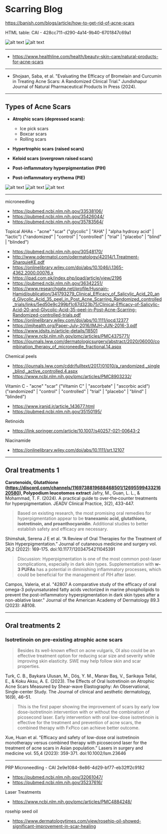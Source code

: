 # Scarring Blog

https://banish.com/blogs/article/how-to-get-rid-of-acne-scars

HTML table: CAI - 428cc711-d290-4a14-9b40-6701847c69a1

![alt text](/acne/assets/Scarring%20Blog/HTML_table1.png "Banish Scar Treatments I")
![alt text](/acne/assets/Scarring%20Blog/HTML_table2.png "Banish Scar Treatments II")

---

- https://www.healthline.com/health/beauty-skin-care/natural-products-for-acne-scars

---

- Shojaan, Saba, et al. "Evaluating the Efficacy of Bromelain and Curcumin in Treating Acne Scars: A Randomized Clinical Trial." Jundishapur Journal of Natural Pharmaceutical Products In Press (2024).

---

## Types of Acne Scars

- **Atrophic scars (depressed scars):**
  - Ice pick scars
  - Boxcar scars
  - Rolling scars

- **Hypertrophic scars (raised scars)**

- **Keloid scars (overgrown raised scars)**

- **Post-inflammatory hyperpigmentation (PIH)**

- **Post-inflammatory erythema (PIE)**

![alt text](/acne/assets/Scarring%20Blog/banish-types-of-acne-scars_grande.webp "Banish Scar Types")
![alt text](/acne/assets/Scarring%20Blog/Acne-Scar-Removal-1-768x614.webp "https://edwinlimclinic.sg/acne-scar-removal-singapore/")
![alt text](/acne/assets/Scarring%20Blog/Acne-Scar-Removal-2-768x538.webp "https://edwinlimclinic.sg/acne-scar-removal-singapore/")

---

microneedling
- https://pubmed.ncbi.nlm.nih.gov/33538106/
- https://pubmed.ncbi.nlm.nih.gov/35426044/
- https://pubmed.ncbi.nlm.nih.gov/35783564/

Topical AHAs - "acne" "scar" ("glycolic" | "AHA" | "alpha hydroxy acid" | "lactic") ("randomized" | "control" | "controlled" | "trial" | "placebo" | "blind" | "blinded")
- https://pubmed.ncbi.nlm.nih.gov/30548170/
- http://www.odermatol.com/odermatology/42014/1.Treatment-SharquieKE.pdf
- https://onlinelibrary.wiley.com/doi/abs/10.1046/j.1365-4362.2000.00076.x
- https://jpad.com.pk/index.php/jpad/article/view/2196
- https://pubmed.ncbi.nlm.nih.gov/36342251/
- https://www.researchgate.net/profile/Husnain-Hamid/publication/341793279_Clinical_Efficacy_of_Salicylic_Acid_20_and_Glycolic_Acid_35_peel_in_Post_Acne_Scarring_Randomized_controlled_trials/links/5ed50e9c299bf1c67d323b75/Clinical-Efficacy-of-Salicylic-Acid-20-and-Glycolic-Acid-35-peel-in-Post-Acne-Scarring-Randomized-controlled-trials.pdf
- https://onlinelibrary.wiley.com/doi/abs/10.1111/jocd.12377
- https://imjhealth.org/Paper-July-2016/IMJH-JUN-2016-3.pdf
- https://www.jdsits.in/article-details/18501
- https://www.ncbi.nlm.nih.gov/pmc/articles/PMC4375771/
- https://journals.lww.com/dermatologicsurgery/abstract/2020/06000/combination_therapy_of_microneedle_fractional.14.aspx

Chemical peels
- https://journals.lww.com/cddr/fulltext/2017/01010/a_randomized,_single_blind,_active_controlled.4.aspx
- https://www.ncbi.nlm.nih.gov/pmc/articles/PMC8903232/

Vitamin C - "acne" "scar" ("Vitamin C" | "ascorbate" | "ascorbic acid") ("randomized" | "control" | "controlled" | "trial" | "placebo" | "blind" | "blinded")
- https://www.iranjd.ir/article_143677.html
- https://pubmed.ncbi.nlm.nih.gov/35150195/

Retinoids
- https://link.springer.com/article/10.1007/s40257-021-00643-2

Niacinamide
- https://onlinelibrary.wiley.com/doi/abs/10.1111/srt.12107

---

## Oral treatments 1

**Carotenoids, Glutathione (https://discord.com/channels/1169738819688468501/1269559943321620580), Polypodium leucotomos extract**
Jafry, M., Guan, L. L., & Mohammad, T. F. (2024). A practical guide to over‐the‐counter treatments for hyperpigmentation. JEADV Clinical Practice, 3(2), 433-447.

> Based on existing research, the most promising oral remedies for hyperpigmentation appear to be **tranexamic acid, glutathione, isotretinoin, and proanthocyanidin**. Additional studies to better establish safety and efficacy are necessary.

Shimshak, Serena J E et al. “A Review of Oral Therapies for the Treatment of Skin Hyperpigmentation.” Journal of cutaneous medicine and surgery vol. 26,2 (2022): 169-175. doi:10.1177/12034754211045391

> Discussion: Hyperpigmentation is one of the most common post-laser complications, especially in dark skin types. Supplementation with **w-3 PUFAs** has a potential in diminishing inflammatory processes, which could be beneficial for the management of PIH after laser.

Campos, Valeria, et al. "42807 A comparative study of the efficacy of oral omega-3 polyunsaturated fatty acids vectorized in marine phospholipids to prevent the post-inflammatory hyperpigmentation in dark skin types after a non-ablative laser." Journal of the American Academy of Dermatology 89.3 (2023): AB108.

---

## Oral treatments 2

### Isotretinoin on pre-existing atrophic acne scars
> Besides its well-known effect on acne vulgaris, OI also could be an effective treatment option for reducing scar size and severity while improving skin elasticity. SWE may help follow skin and scar properties.

Turk, C. B., Baykara Ulusan, M., Döş, Y. M., Manav Baş, V., Sarikaya Tellal, E., & Koku Aksu, A. E. (2023). The Effects of Oral Isotretinoin on Atrophic Acne Scars Measured by Shear-wave Elastography: An Observational, Single-center Study. The Journal of clinical and aesthetic dermatology, 16(9), 46–51.

> This is the first paper showing the improvement of scars by early low dose-isotretinoin intervention with or without the combination of picosecond laser. Early intervention with oral low-dose isotretinoin is effective for the treatment and prevention of acne scars, the combined therapy with FxPico can achieve better outcome.

Xue, Huan et al. “Efficacy and safety of low-dose oral isotretinoin monotherapy versus combined therapy with picosecond laser for the treatment of acne scars in Asian population.” Lasers in surgery and medicine vol. 55,4 (2023): 359-371. doi:10.1002/lsm.23646

---

PRP Microneedling - CAI 2e9e1084-8e86-4d29-bf77-eb32ff2c9182
- https://pubmed.ncbi.nlm.nih.gov/32061047/
- https://pubmed.ncbi.nlm.nih.gov/35237616/

Laser Treatments
- https://www.ncbi.nlm.nih.gov/pmc/articles/PMC4884248/

rosehip seed oil
- https://www.dermatologytimes.com/view/rosehip-oil-showed-significant-improvement-in-scar-healing
